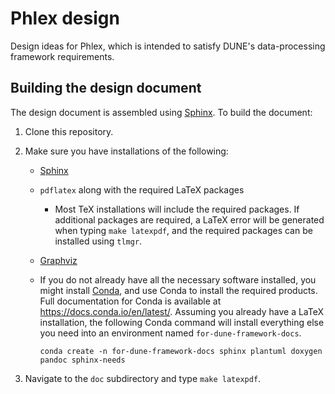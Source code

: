 # Phlex design

Design ideas for Phlex, which is intended to satisfy DUNE's data-processing framework requirements.

## Building the design document

The design document is assembled using [Sphinx](https://www.sphinx-doc.org/en/master/index.html).
To build the document:

1. Clone this repository.

1. Make sure you have installations of the following:

    - [Sphinx](https://www.sphinx-doc.org/en/master/usage/installation.html)
    - `pdflatex` along with the required LaTeX packages
      - Most TeX installations will include the required packages.
      If additional packages are required, a LaTeX error will be generated when typing `make latexpdf`, and the required packages can be installed using `tlmgr`.
    - [Graphviz](https://graphviz.org/download/)
    - If you do not already have all the necessary software installed, you might install [Conda](https://conda-forge.org/download/), and use Conda to install the required products. Full documentation for Conda is available at <https://docs.conda.io/en/latest/>.  Assuming you already have a LaTeX installation, the following Conda command will install everything else you need into an environment named `for-dune-framework-docs`.

      ```console
      conda create -n for-dune-framework-docs sphinx plantuml doxygen pandoc sphinx-needs
      ```

1. Navigate to the `doc` subdirectory and type `make latexpdf`.
